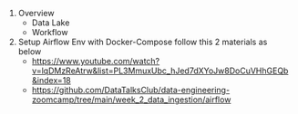 1. Overview
    - Data Lake
    - Workflow
2. Setup Airflow Env with Docker-Compose follow this 2 materials as below
    - https://www.youtube.com/watch?v=lqDMzReAtrw&list=PL3MmuxUbc_hJed7dXYoJw8DoCuVHhGEQb&index=18
    - https://github.com/DataTalksClub/data-engineering-zoomcamp/tree/main/week_2_data_ingestion/airflow
